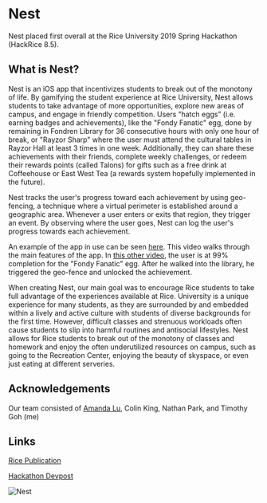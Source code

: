 # Nest
Nest placed first overall at the Rice University 2019 Spring Hackathon (HackRice 8.5).

## What is Nest?
Nest is an iOS app that incentivizes students to break out of the monotony of life. By gamifying the student experience at Rice University, Nest allows students to take advantage of more opportunities, explore new areas of campus, and engage in friendly competition. Users “hatch eggs” (i.e. earning badges and achievements), like the "Fondy Fanatic" egg, done by remaining in Fondren Library for 36 consecutive hours with only one hour of break, or "Rayzor Sharp" where the user must attend the cultural tables in Rayzor Hall at least 3 times in one week. Additionally, they can share these achievements with their friends, complete weekly challenges, or redeem their rewards points (called Talons) for gifts such as a free drink at Coffeehouse or East West Tea (a rewards system hopefully implemented in the future).

Nest tracks the user's progress toward each achievement by using geo-fencing, a technique where a virtual perimeter is established around a geographic area. Whenever a user enters or exits that region, they trigger an event. By observing where the user goes, Nest can log the user's progress towards each achievement.

An example of the app in use can be seen [here](https://www.youtube.com/watch?v=4TN4TXioNUk&feature=youtu.be&fbclid=IwAR3lx71S01EKUNHFCFnaOf08XDKmZO8ESNoEq1ABY4wz-cpkbb_rn-iPxSE). This video walks through the main features of the app. In [this other video](https://www.youtube.com/watch?v=iyI2vAL3Mj8), the user is at 99% completion for the "Fondy Fanatic" egg. After he walked into the library, he triggered the geo-fence and unlocked the achievement.

When creating Nest, our main goal was to encourage Rice students to take full advantage of the experiences available at Rice. University is a unique experience for many students, as they are surrounded by and embedded within a lively and active culture with students of diverse backgrounds for the first time. However, difficult classes and strenuous workloads often cause students to slip into harmful routines and antisocial lifestyles. Nest allows for Rice students to break out of the monotony of classes and homework and enjoy the often underutilized resources on campus, such as going to the Recreation Center, enjoying the beauty of skyspace, or even just eating at different serveries.

## Acknowledgements
Our team consisted of [Amanda Lu](https://github.com/aslu10), Colin King, Nathan Park, and Timothy Goh (me)

## Links
[Rice Publication](https://csweb.rice.edu/content/novice-hackers-win-top-prizes-hackrice-85)

[Hackathon Devpost](https://devpost.com/software/nest?ref_content=contribution-prompt&ref_feature=engagement&ref_medium=email&utm_campaign=contribution-prompt&utm_content=contribution_reminder&utm_medium=email&utm_source=transactional#app-team)

![Nest](https://github.com/tGoh98/Nest/blob/master/NestOwl/NestOwl/Assets.xcassets/AppIcon.appiconset/icon2.png "Nest")

